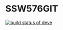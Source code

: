 # SSW576GIT
[![build status of deve](https://travis-ci.org/zhihuang-huang/SSW576GIT.svg?branch=deve)](https://travis-ci.org/zhihuang-huang/SSW576GIT)
